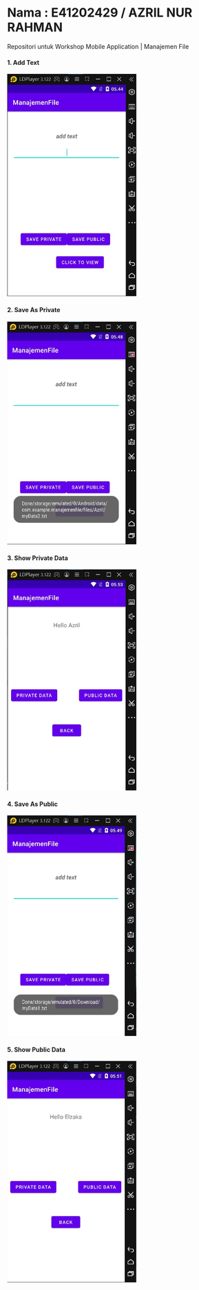 # Nama : E41202429 / AZRIL NUR RAHMAN
 Repositori untuk Workshop Mobile Application | Manajemen File
 
<h4>1. Add Text </h4>
<img src="images/1.jpg" width="300">

<h4>2. Save As Private</h4>
<img src="images/2.jpg" width="300">

<h4>3. Show Private Data </h4>
<img src="images/4.jpg" width="300">

<h4>4. Save As Public </h4>
<img src="images/3.jpg" width="300">

<h4>5. Show Public Data </h4>
<img src="images/5.jpg" width="300">
